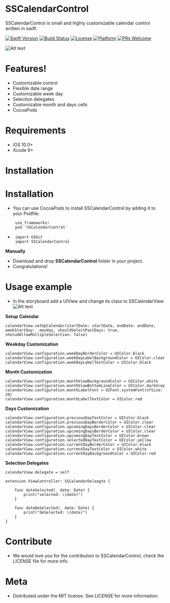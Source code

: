 # SSCalendarControl
SSCalendarControl is small and highly customizable calendar control written in swift.

[![Swift Version][swift-image]][swift-url]
[![Build Status][travis-image]][travis-url]
[![License][license-image]][license-url]
[![Platform][platform-image]][platform-url]
[![PRs Welcome][PR-image]][PR-url]

![Alt text](https://github.com/simformsolutions/SSCalendar/blob/develop/SSCalendar_Demo.gif)

# Features!
- Customizable control
- Flexible date range
- Customizable week day
- Selection delegates
- Customizable month and days cells
- CocoaPods

# Requirements
- iOS 10.0+
- Xcode 9+

# Installation
# Installation
 
- You can use CocoaPods to install SSCalendarControl by adding it to your Podfile:

       use_frameworks!
       pod 'SSCalendarControl'

-  
       import UIKit
       import SSCalendarControl

**Manually**
-   Download and drop **SSCalendarControl** folder in your project.
-   Congratulations!

# Usage example

-   In the storyboard add a UIView and change its class to SSCalendarView
   ![Alt text](https://github.com/simformsolutions/SSCalendar/blob/develop/SSCalendar_Usage.png)

**Setup Calendar**

    calendarView.setUpCalendar(startDate: startDate, endDate: endDate, weekStartDay: .monday, shouldSelectPastDays: true, sholudAllowMultipleSelection: false)

**Weekday Customization**

    calendarView.configuration.weekDayBorderColor = UIColor.black
    calendarView.configuration.weekDayLabelBackgroundColor = UIColor.clear
    calendarView.configuration.weekDayLabelTextColor = UIColor.black

**Month Customization**

    calendarView.configuration.monthViewBackgroundColor = UIColor.white
    calendarView.configuration.monthViewBottomLineColor = UIColor.darkGray
    calendarView.configuration.monthLabelFont = UIFont.systemFont(ofSize: 20)
    calendarView.configuration.monthLabelTextColor = UIColor.red

**Days Customization**

    calendarView.configuration.previousDayTextColor = UIColor.black
    calendarView.configuration.previousDayBorderColor = UIColor.clear
    calendarView.configuration.upcomingDaysBorderColor = UIColor.clear
    calendarView.configuration.upcomingDaysBorderColor = UIColor.clear
    calendarView.configuration.upcomingDayTextColor = UIColor.brown
    calendarView.configuration.selectedDayTextColor = UIColor.yellow
    calendarView.configuration.currentDayBorderColor = UIColor.black
    calendarView.configuration.currentDayTextColor = UIColor.white
    calendarView.configuration.currentDayBackgroundColor = UIColor.red

**Selection Delegates**
    
    calendarView.delegate = self
    
    extension ViewController: SSCalendarDeleagte {
    
        func dateSelected(_ date: Date) {
            print("selected: \(date)")
        }
    
        func dateDeSelected(_ date: Date) {
            print("deSelected: \(date)")
        }
    }

#  Contribute
-   We would love you for the contribution to SSCalendarControl, check the LICENSE file for more info.

#  Meta
-    Distributed under the MIT license. See LICENSE for more information.

[swift-image]:https://img.shields.io/badge/swift-4.0-orange.svg
[swift-url]: https://swift.org/
[license-image]: https://img.shields.io/badge/License-MIT-blue.svg
[license-url]: LICENSE
[travis-image]: https://img.shields.io/travis/dbader/node-datadog-metrics/master.svg?style=flat-square
[travis-url]: https://travis-ci.org/dbader/node-datadog-metrics
[codebeat-image]: https://codebeat.co/assets/svg/badges/C-ffb83f-7198e9a1b7ad7f73977b0c9a5c7c3fffbfa25f262510e5681fd8f5a3188216b0.svg
[codebeat-url]: https://codebeat.co/projects/github-com-vsouza-awesomeios-com
[platform-image]:https://img.shields.io/cocoapods/p/LFAlertController.svg?style=flat
[platform-url]:http://cocoapods.org/pods/LFAlertController
[cocoa-image]:https://img.shields.io/cocoapods/v/EZSwiftExtensions.svg
[cocoa-url]:https://img.shields.io/cocoapods/v/LFAlertController.svg
[PR-image]:https://img.shields.io/badge/PRs-welcome-brightgreen.svg?style=flat-square
[PR-url]:http://makeapullrequest.com
